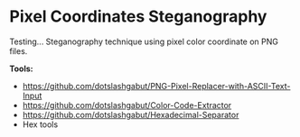 # Pixel Coordinates Steganography

Testing...
Steganography technique using pixel color coordinate on PNG files.

**Tools:**
- https://github.com/dotslashgabut/PNG-Pixel-Replacer-with-ASCII-Text-Input
- https://github.com/dotslashgabut/Color-Code-Extractor
- https://github.com/dotslashgabut/Hexadecimal-Separator
- Hex tools
